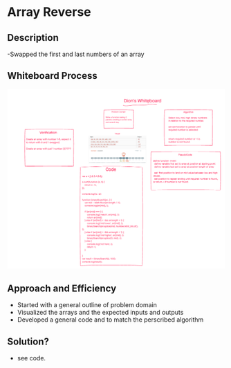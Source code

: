 # Array Reverse

## Description

-Swapped the first and last numbers of an array


## Whiteboard Process

![Whiteboard diagram](./array-binary-search.png)

## Approach and Efficiency

- Started with a general outline of problem domain
- Visualized the arrays and the expected inputs and outputs
- Developed a general code and to match the perscribed algorithm 

## Solution?
- see code. 
